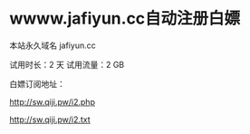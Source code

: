 # wwww.jafiyun.cc自动注册白嫖

本站永久域名 jafiyun.cc

试用时长：2 天
试用流量：2 GB

白嫖订阅地址：

http://sw.qiji.pw/i2.php

http://sw.qiji.pw/i2.txt
